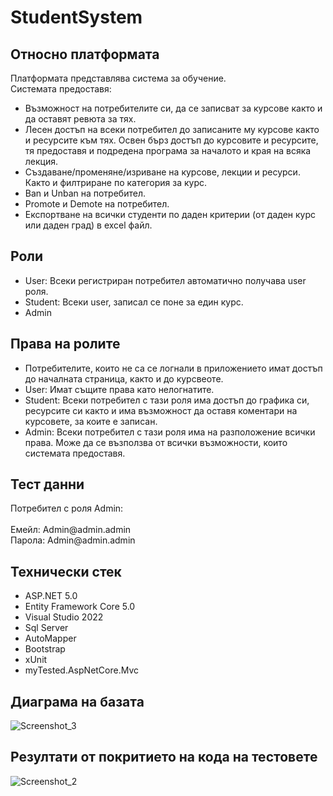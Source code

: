 # StudentSystem

<h2>Относно платформата</h2>
Платформата представлява система за обучение.
<br>
Системата предоставя:
<ul>
  <li>
    Възможност на потребителите си, да се записват за курсове както и да оставят ревюта за тях.
  </li>
  <li>
  Лесен достъп на всеки потребител до записаните му курсове както и ресурсите към тях. Освен бърз достъп до курсовите и ресурсите, тя предоставя и подредена програма за началото и края на всяка лекция.
  </li>
  <li>
    Създаване/променяне/изриване на курсове, лекции и ресурси. Както и филтриране по категория за курс.
  </li>
  <li>
    Ban и Unban на потребител.
  </li>
  <li>
    Promote и Demote на потребител.
  </li>
  <li>
    Експортване на всички студенти по даден критерии (от даден курс или даден град) в excel файл.
  </li>
</ul>

<h2>Роли</h2>
<ul>
  <li> 
    User: Всеки регистриран потребител автоматично получава user роля.
  </li>
  <li> 
    Student: Всеки user, записал се поне за един курс.
  </li>
  <li> 
    Admin
  </li>
</ul>

<h2>Права на ролите</h2>
<ul>
  <li>
    Потребителите, които не са се логнали в приложението имат достъп до началната страница, както и до курсвеоте.
  </li>
  <li> 
    User: Имат същите права като нелогнатите.
  </li>
  <li> 
    Student: Всеки потребител с тази роля има достъп до графика си, ресурсите си както и има възможност да оставя коментари на курсовете, за коите е записан.
  </li>
  <li> 
    Admin: Всеки потребител с тази роля има на разположение всички права. Може да се възползва от всички възможности, които системата предоставя.
  </li>
</ul>

<h2>Тест данни</h2>
Потребител с роля Admin:
<br>
<br>
Емейл: Admin@admin.admin
<br>
Парола: Admin@admin.admin

<h2>Технически стек</h2>
<ul>
  <li>ASP.NET 5.0</li>
  <li>Entity Framework Core 5.0</li>
  <li>Visual Studio 2022</li>
  <li>Sql Server</li>
  <li>AutoMapper</li>
  <li>Bootstrap</li>
  <li>xUnit</li>
  <li>myTested.AspNetCore.Mvc</li>
</ul>

<h2>Диаграма на базата</h2>

![Screenshot_3](https://user-images.githubusercontent.com/42496790/206482374-7489f46d-2d6e-4b65-8947-662382fb6187.png)

<h2>Резултати от покритието на кода на тестовете</h2>

![Screenshot_2](https://user-images.githubusercontent.com/42496790/206481930-65aeef54-847a-4766-8ea3-f6597ce219a3.png)
